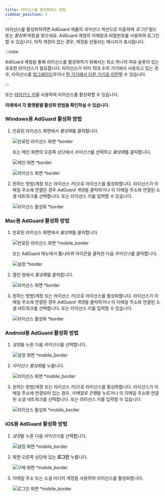 ```yaml
---
title: 라이선스를 활성화하는 방법
sidebar_position: 3
---
```


라이선스를 활성화하려면 AdGuard 제품의 *라이선스* 섹션으로 이동하여 *로그인* 필드 또는 *활성화* 버튼을 찾으세요. AdGuard 계정의 이메일과 비밀번호를 사용하여 로그인할 수 있습니다. 아직 계정이 없는 경우, 계정을 만들라는 메시지가 표시됩니다.

:::note

AdGuard 계정을 통해 라이선스를 활성화하기 위해서는 최소 하나의 여유 슬롯이 있는 유효한 라이선스가 필요합니다. 라이선스가 이미 최대 수의 기기에서 사용되고 있는 경우, 라이선스를 [업그레이드](../payment-options#upgrade)하거나 [한 기기에서 다른 기기로 이전](../transfer)할 수 있습니다.

:::

또는 [라이선스 키](../what-is#license-key)를 사용하여 라이선스를 활성화할 수 있습니다.

**아래에서 각 플랫폼별 활성화 방법을 확인하실 수 있습니다.**

### Windows용 AdGuard 활성화 방법

1. 만료된 라이선스 화면에서 *활성화*를 클릭합니다.

    ![만료된 라이선스 화면 *border](https://cdn.adtidy.org/blog/new/eapwtexp.png)

    또는 메인 화면의 오른쪽 상단에서 *라이선스*를 선택하고 *활성화*를 클릭합니다.

    ![메인 화면 *border](https://cdn.adtidy.org/blog/new/ca313hmain-screen.png)

    ![라이선스 화면 *border](https://cdn.adtidy.org/blog/new/n7nkclicense-screen.png)

1. 원하는 방법(계정 또는 라이선스 키)으로 라이선스를 활성화합니다. 라이선스가 이메일 주소에 연결된 경우 *AdGuard 계정*을 클릭하거나 이 이메일 주소와 연결된 소셜 네트워크를 선택합니다. 또는 라이선스 키를 입력할 수 있습니다.

    ![라이선스 활성화 *border](https://cdn.adtidy.org/blog/new/lnzz5activate-license.png)

### Mac용 AdGuard 활성화 방법

1. 만료된 라이선스 화면에서 *활성화*를 클릭합니다.

    ![만료된 라이선스 화면 *mobile_border](https://cdn.adtidy.org/blog/new/o9bhtexpired-screen.png)

    또는 AdGuard 메뉴에서 톱니바퀴 아이콘을 클릭한 다음 *라이선스*를 클릭합니다.

    ![설정 *border](https://cdn.adtidy.org/blog/new/xuyqmpreferences.png)

1. 열린 창에서 *활성화*를 클릭합니다.

    ![라이선스 화면 *border](https://cdn.adtidy.org/blog/new/8rbc8license-screen.png)

1. 원하는 방법(계정 또는 라이선스 키)으로 라이선스를 활성화합니다. 라이선스가 이메일 주소에 연결된 경우 *AdGuard 계정*을 클릭하거나 이 이메일 주소와 연결된 소셜 네트워크를 선택합니다. 또는 라이선스 키를 입력할 수 있습니다.

    ![라이선스 활성화 *border](https://cdn.adtidy.org/blog/new/tws3jkactivate-license.png)

### Android용 AdGuard 활성화 방법

1. *설정*을 누른 다음 *라이선스*를 선택합니다.

    ![설정 화면 *mobile_border](https://cdn.adtidy.org/blog/new/sbdcysettings.png)

1. *라이선스 활성화*를 누릅니다.

    ![라이선스 화면 *mobile_border](https://cdn.adtidy.org/blog/new/04fs1license-screen.png)

1. 원하는 방법(계정 또는 라이선스 키)으로 라이선스를 활성화합니다. 라이선스가 이메일 주소에 연결되어 있는 경우, *이메일로 진행*을 누르거나 이 이메일 주소와 연결된 소셜 네트워크를 선택합니다. 또는 라이선스 키를 입력할 수 있습니다.

    ![라이선스 활성화 *mobile_border](https://cdn.adtidy.org/blog/new/sbxttactivate-license.png)

### iOS용 AdGuard 활성화 방법

1. *설정*을 누른 다음 *라이선스*를 선택합니다.

    ![설정 화면 *mobile_border](https://cdn.adtidy.org/blog/new/uf8f1fsettings.png)

1. 화면 오른쪽 상단에 있는 **로그인** 누릅니다.

    ![구매 화면 *mobile_border](https://cdn.adtidy.org/blog/new/10j5bhpurchase-page.png)

1. 이메일 주소 또는 소셜 미디어 계정을 사용하여 라이선스를 활성화합니다.

    ![로그인 화면 *mobile_border](https://cdn.adtidy.org/blog/new/prnjdlogin-page.png)
